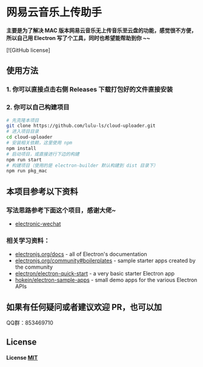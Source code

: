 # 网易云音乐上传助手

**主要是为了解决 MAC 版本网易云音乐无上传音乐至云盘的功能，感觉很不方便，所以自己用 Electron 写了个工具，同时也希望能帮助到你 ~~**

[![GitHub license]

## 使用方法

### 1. 你可以直接点击右侧 Releases 下载打包好的文件直接安装


### 2. 你可以自己构建项目
```bash
# 先克隆本项目
git clone https://github.com/lulu-ls/cloud-uploader.git
# 进入项目目录
cd cloud-uploader
# 安装相关依赖，这里使用 npm
npm install
# 启动项目，或直接进行下边的构建
npm run start
# 构建项目（使用的是 electron-builder 默认构建到 dist 目录下）
npm run pkg_mac

```



## 本项目参考以下资料
### 写法思路参考下面这个项目，感谢大佬~
- [electronic-wechat](https://github.com/geeeeeeeeek/electronic-wechat)

### 相关学习资料：
- [electronjs.org/docs](https://electronjs.org/docs) - all of Electron's documentation
- [electronjs.org/community#boilerplates](https://electronjs.org/community#boilerplates) - sample starter apps created by the community
- [electron/electron-quick-start](https://github.com/electron/electron-quick-start) - a very basic starter Electron app
- [hokein/electron-sample-apps](https://github.com/hokein/electron-sample-apps) - small demo apps for the various Electron APIs

## 如果有任何疑问或者建议欢迎 PR，也可以加 
QQ群：853469710

## License

#### License [MIT](LICENSE.md)
